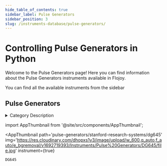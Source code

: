 ```yaml
--- 
hide_table_of_contents: true
sidebar_label: Pulse Generators
sidebar_position: 3
slug: /instruments-database/pulse-generators/
---
```


# Controlling Pulse Generators in Python

Welcome to the Pulse Generators page! Here you can find information about the Pulse Generators instruments available in Flojoy.

You can find all the available instruments from the sidebar


## Pulse Generators 

<details> 
<summary>Category Description</summary> 
A pulse generator is either an electronic circuit or a piece of electronic test equipment used to generate rectangular pulses. Pulse generators are used primarily for working with digital circuits; related function generators are used primarily for analog circuits. 
</details> 

<!-- Custom component -->
import AppThumbnail from '@site/src/components/AppThumbnail';

<div className="flex flex-wrap">

<AppThumbnail 
    path='pulse-generators/stanford-research-systems/dg645'
    img='https://res.cloudinary.com/dhopxs1y3/image/upload/w_600,q_auto,f_auto/e_bgremoval/v1692719393/Instruments/Pulse%20Generators/DG645/file.jpg'
    instrument={true}
>
    DG645
</AppThumbnail>
</div>